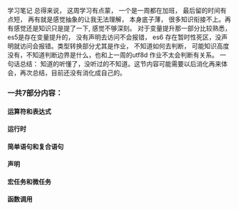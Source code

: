 学习笔记
总得来说， 这周学习有点蒙， 一个是一周都在加班， 最后留的时间有点短， 再有就是感觉抽象的让我无法理解， 本身底子薄， 很多知识衔接不上。再有感觉还是知识只是提了一下, 感觉不够深刻。
对于变量提升那一部分比较熟悉， es5是存在变量提升的， 没有声明去访问不会报错， es6 存在暂时性死区，没声明就访问会报错。类型转换部分尤其是作业， 不知道如何去判断， 可能知识高度没有，不知道判断边界是什么，也和上一周的utf8d 作业不太会判断有关系。
一句话总结： 知道的听懂了，没听过的不知道。这节内容可能需要以后消化再来体会，再次总结，目前还没有消化成自己的。

### 一共7部分内容：
#### 运算符和表达式
#### 运行时
#### 简单语句和复合语句
#### 声明
#### 宏任务和微任务
#### 函数调用
